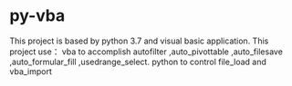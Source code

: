 # py-vba
This project is based by python 3.7 and visual basic application.
This project use：
vba to accomplish autofilter ,auto_pivottable ,auto_filesave ,auto_formular_fill ,usedrange_select.
python to control file_load and vba_import
